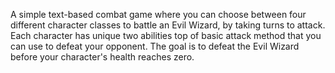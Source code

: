 A simple text-based combat game where you can choose between four different character classes to battle an Evil Wizard, by taking turns to attack. Each character has unique two abilities top of basic attack method that you can use to defeat your opponent. The goal is to defeat the Evil Wizard before your character's health reaches zero.
